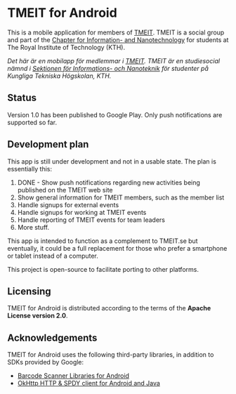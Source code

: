TMEIT for Android
=================

This is a mobile application for members of [TMEIT](http://tmeit.se). TMEIT is a social group
and part of the [Chapter for Information- and Nanotechnology](http://insektionen.se) for
students at The Royal Institute of Technology (KTH).

_Det här är en mobilapp för medlemmar i [TMEIT](http://tmeit.se). TMEIT är en studiesocial
nämnd i [Sektionen för Informations- och Nanoteknik](http://insektionen.se) för studenter
på Kungliga Tekniska Högskolan, KTH._

## Status
Version 1.0 has been published to Google Play. Only push notifications are supported so far.

## Development plan
This app is still under development and not in a usable state. The plan is essentially this:

1. DONE - Show push notifications regarding new activities being published on the TMEIT web site
2. Show general information for TMEIT members, such as the member list
3. Handle signups for external events
4. Handle signups for working at TMEIT events
5. Handle reporting of TMEIT events for team leaders
6. More stuff.

This app is intended to function as a complement to TMEIT.se but eventually, it could be
a full replacement for those who prefer a smartphone or tablet instead of a computer.

This project is open-source to facilitate porting to other platforms.

## Licensing
TMEIT for Android is distributed according to the terms of the **Apache License version 2.0**.

## Acknowledgements
TMEIT for Android uses the following third-party libraries, in addition to SDKs provided by Google:

* [Barcode Scanner Libraries for Android](https://github.com/dm77/barcodescanner)
* [OkHttp HTTP & SPDY client for Android and Java](https://github.com/square/okhttp)
